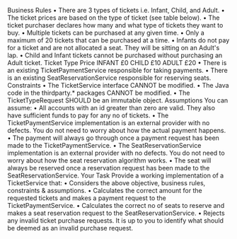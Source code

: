 Business Rules
•
There are 3 types of tickets i.e. Infant, Child, and Adult.
•
The ticket prices are based on the type of ticket (see table below).
•
The ticket purchaser declares how many and what type of tickets they want to buy.
•
Multiple tickets can be purchased at any given time.
•
Only a maximum of 20 tickets that can be purchased at a time.
•
Infants do not pay for a ticket and are not allocated a seat. They will be sitting on an Adult's lap.
•
Child and Infant tickets cannot be purchased without purchasing an Adult ticket. Ticket Type Price INFANT £0 CHILD £10 ADULT £20
• There is an existing TicketPaymentService responsible for taking payments.
•
There is an existing SeatReservationService responsible for reserving seats.
Constraints
•
The TicketService interface CANNOT be modified.
•
The Java code in the thirdparty.* packages CANNOT be modified.
•
The TicketTypeRequest SHOULD be an immutable object.
Assumptions
You can assume:
•
All accounts with an id greater than zero are valid. They also have sufficient funds to pay for any no of tickets.
•
The TicketPaymentService implementation is an external provider with no defects. You do not need to worry about how the actual payment happens.
•
The payment will always go through once a payment request has been made to the TicketPaymentService.
•
The SeatReservationService implementation is an external provider with no defects. You do not need to worry about how the seat reservation algorithm works.
•
The seat will always be reserved once a reservation request has been made to the SeatReservationService.
Your Task
Provide a working implementation of a TicketService that:
•
Considers the above objective, business rules, constraints & assumptions.
•
Calculates the correct amount for the requested tickets and makes a payment request to the TicketPaymentService.
•
Calculates the correct no of seats to reserve and makes a seat reservation request to the SeatReservationService.
•
Rejects any invalid ticket purchase requests. It is up to you to identify what should be deemed as an invalid purchase request.
